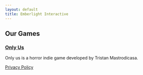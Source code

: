 ```yaml
---
layout: default
title: Emberlight Interactive
---
```


## Our Games

### [Only Us](https://sidequestvr.com/app/7018)

Only us is a horror indie game developed by Tristan Mastrodicasa.

[Privacy Policy](/only-us/privacy-policy)